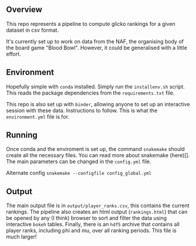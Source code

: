 ## Overview

This repo represents a pipeline to compute glicko rankings for a given dataset in csv format.

It's currently set up to work on data from the NAF, the organising body of the board game "Blood Bowl". However, it could be generalised with a little effort.

## Environment

Hopefully simple with `conda` installed. Simply run the `installenv.sh` script. This reads the package dependencies from the `requirements.txt` file.

This repo is also set up with `binder`, allowing anyone to set up an interactive session with these data. Instructions to follow. This is what the `environment.yml` file is for.

## Running

Once conda and the enviroment is set up, the command `snakemake` should create all the necessary files. You can read more about snakemake (here)[]. The main parameters can be changed in the `config.yml` file.

Alternate config `snakemake --configfile config_global.yml`


## Output

The main output file is in `output/player_ranks.csv`, this contains the current rankings.
The pipeline also creates an html output (`rankings.html`) that can be opened by any (I think) browser to sort and filter the data using interactive `bokeh` tables.
Finally, there is an `hdf5` archive that contains all player ranks, including phi and mu, over all ranking periods. This file is much larger!
